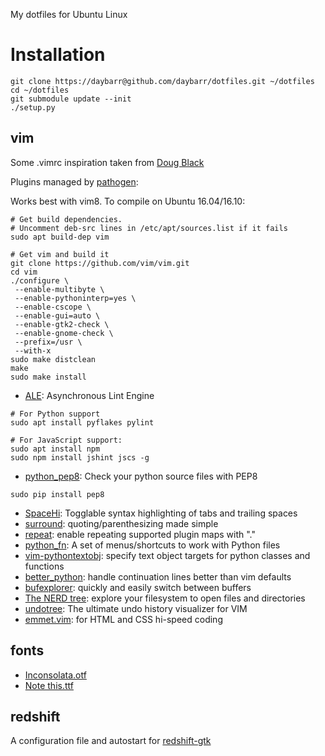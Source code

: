 My dotfiles for Ubuntu Linux

# Installation

    git clone https://daybarr@github.com/daybarr/dotfiles.git ~/dotfiles
    cd ~/dotfiles
    git submodule update --init
    ./setup.py

## vim
Some .vimrc inspiration taken from [Doug Black](http://dougblack.io/words/a-good-vimrc.html)

Plugins managed by [pathogen](https://github.com/tpope/vim-pathogen):

Works best with vim8. To compile on Ubuntu 16.04/16.10:
```
# Get build dependencies.
# Uncomment deb-src lines in /etc/apt/sources.list if it fails
sudo apt build-dep vim

# Get vim and build it
git clone https://github.com/vim/vim.git
cd vim
./configure \
 --enable-multibyte \
 --enable-pythoninterp=yes \
 --enable-cscope \
 --enable-gui=auto \
 --enable-gtk2-check \
 --enable-gnome-check \
 --prefix=/usr \
 --with-x
sudo make distclean
make
sudo make install
```

* [ALE](https://github.com/w0rp/ale): Asynchronous Lint Engine
```
# For Python support
sudo apt install pyflakes pylint

# For JavaScript support:
sudo apt install npm
sudo npm install jshint jscs -g
```
* [python_pep8](http://www.vim.org/scripts/script.php?script_id=3160): Check your python source files with PEP8
```
sudo pip install pep8
```
* [SpaceHi](http://www.vim.org/scripts/script.php?script_id=443): Togglable syntax highlighting of tabs and trailing spaces
* [surround](http://www.vim.org/scripts/script.php?script_id=1697): quoting/parenthesizing made simple
* [repeat](http://www.vim.org/scripts/script.php?script_id=2136): enable repeating supported plugin maps with "."
* [python_fn](http://www.vim.org/scripts/script.php?script_id=30): A set of menus/shortcuts to work with Python files
* [vim-pythontextobj](https://github.com/natw/vim-pythontextobj): specify text object targets for python classes and functions
* [better_python](http://www.vim.org/scripts/script.php?script_id=974): handle continuation lines better than vim defaults
* [bufexplorer](http://www.vim.org/scripts/script.php?script_id=42): quickly and easily switch between buffers
* [The NERD tree](http://www.vim.org/scripts/script.php?script_id=1658): explore your filesystem to open files and directories
* [undotree](https://github.com/mbbill/undotree): The ultimate undo history visualizer for VIM
* [emmet.vim](http://www.vim.org/scripts/script.php?script_id=2981): for HTML and CSS hi-speed coding

## fonts
* [Inconsolata.otf](http://www.levien.com/type/myfonts/inconsolata.html)
* [Note this.ttf](http://www.dafont.com/note-this.font)

## redshift
A configuration file and autostart for [redshift-gtk](http://jonls.dk/redshift/)
